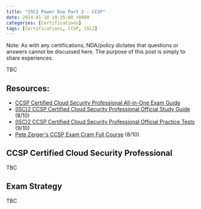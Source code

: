 ```yaml
---
title: "ISC2 Power Duo Part 2 - CCSP"
date: 2024-01-10 19:35:00 +0800
categories: [Certifications]
tags: [Certifications, CCSP, ISC2]
---
```


Note: As with any certifications, NDA/policy dictates that questions or answers cannot be discussed here. The purpose of this post is simply to share experiences.

TBC

## Resources:

- [CCSP Certified Cloud Security Professional All-in-One Exam Guide](https://www.amazon.com/Certified-Cloud-Security-Professional-Guide/dp/1259835464)
- [(ISC)2 CCSP Certified Cloud Security Professional Official Study Guide](https://www.amazon.sg/Certified-Cloud-Security-Professional-Official/dp/1119277418) (8/10)
- [(ISC)2 CCSP Certified Cloud Security Professional Official Practice Tests](https://www.amazon.com/Certified-Security-Professional-Official-Practice-dp-1119909406/dp/1119909406/ref=dp_ob_title_bk) (9/10)
- [Pete Zerger's CCSP Exam Cram Full Course](https://youtu.be/kFZWMZIy5LM) (8/10)

## CCSP Certified Cloud Security Professional

TBC

## Exam Strategy

TBC
